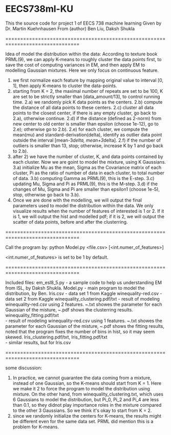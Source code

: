# EECS738ml-KU
This the source code for project 1 of EECS 738 machine learning
Given by Dr. Martin Kuehnhausen
From (author) Ben Liu, Daksh Shukla

===============================================================================

Idea of model the distribution within the data:
According to texture book PRML(9), we can apply K-means to roughly cluster the
data points first, to save the cost of computing variances in EM, and then apply
EM to modelling Gaussian mixtures. Here we only focus on continuous feature.
1) we first normalize each feature by mapping original value to interval [0, 1], 
   then apply K-means to cluster the data-points.
2) starting from K = 2, the maximal number of repeats are set to be 100, K are
   set to be strictly smaller than [data_amount/13], to control running time.
   2.a) we randomly pick K data points as the centers.
   2.b) compute the distance of all data points to these centers.
   2.c) cluster all data points to the closest center, if there is any empty 
        cluster, go back to 2.a), otherwise continue.
   2.d) if the distance (defined as 2-norm) from new center to old center is
        smaller than epsilon (choose 1e-12), go to 2.e); otherwise go to 2.b).
   2.e) for each cluster, we compute the mean(mu) and standard-derivation(delta), 
        identify as outlier data point outside the interval [mean-3*delta, mean+3*delta].
   2.f) if the number of outliers is smaller than 13, stop; otherwise, increase
        K by 1 and go back to 2.b).
3) after 2) we have the number of cluster, K, and data points contained by each
   cluster. Now we are goint to model the mixture, using K Gaussians. 
   3.a) initialize Mu as the mean, Sigma as the Covariance matrix of each cluster,
        Pi as the ratio of number of data in each cluster, to total number of data.
   3.b) computing Gamma as PRML(9), this is the E-step.
   3.c) updating Mu, Sigma and Pi as PRML(9), this is the M-step.
   3.d) if the changes of Mu, Sigma and Pi are smaller than epsilon1 (choose 1e-5), stop,
        otherwise go back to 3.b).
4) Once we are done with the modelling, we will output the final parameters used to model
   the distribution within the data. We only visualize results when the number of features
   of interested is 1 or 2. If it is 1, we will output the hist and modelled pdf; if it is
   2, we will output the scatter of data points, before and after the clusterring.
   
===============================================================================

Call the program by:
python Model.py <file.csv> [<int.numer_of_features>]

<int.numer_of_features> is set to be 1 by default.


===============================================================================

Included files:
em_esl8_5.py        - a sample code to help us understanding EM from ISL, by Daksh Shukla.
Model.py            - main program to model the distribution, by Ben.
Iris.csv            - data set 1 from Kaggle
winequality-red.csv - data set 2 from Kaggle
winequality_clustering.pdf/txt
                    - result of modeling winequality-red.csv using 2 features. ~.txt showes 
                      the parameter for each Gaussian of the misture, ~.pdf shows the 
                      clusterring results.
winequality_fitting.pdf/txt   
                    - result of modeling winequality-red.csv using 1 features. ~.txt showes 
                      the parameter for each Gaussian of the misture, ~.pdf shows the 
                      fitting results, noted that the program fixes the number of bins in hist,
                      so it may seem skewed.
Iris_clustering.pdf/txt, Iris_fitting.pdf/txt           
                    - similar results, but for Iris.csv
                    
===============================================================================

some discussion:
1) In practice, we cannot guarantee the data coming from a mixture, instead of one Gaussian, so 
   the K-means should start from K = 1. Here we make it 2 to force the program to model the 
   distribution using mixture. 
   On the other hand, from winequality_clustering.txt, which uses 6 Gaussians to model the 
   distribution, but Pi_0, Pi_2 and Pi_4 are less than 0.1, so they didnot play importance roles
   in the mixture compared to the other 3 Gaussians. So we think it's okay to start from K = 2.
2) since we randomly initialize the centers for K-means, the results might be different even for 
   the same data set. PRML did mention this is a problem for K-means.

